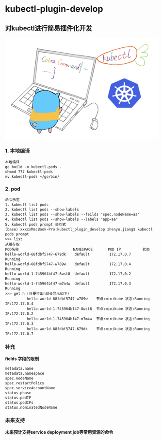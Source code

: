 # kubectl-plugin-develop
## 对kubectl进行简易插件化开发
![](https://github.com/googs1025/kubectl-plugin-develop/blob/main/image/kubectl-ice.png?ram=true)
### 1. 本地编译
```bigquery
本地编译
go build -o kubectl-pods .
chmod 777 kubectl-pods
mv kubectl-pods ~/go/bin/
```

### 2. pod 
```bigquery
命令示范
1. kubectl list pods
2. kubectl list pods --show-labels
3. kubectl list pods --show-labels --feilds "spec.nodeName=aa"
4. kubectl list pods --show-labels --labels "app=aa"
5. kubectl pods prompt 交互式
(base) xxxxxMacBook-Pro:kubectl_plugin_develop zhenyu.jiang$ kubectl pods prompt
>>> list
从缓存取
POD名称                         NAMESPACE       POD IP          状态    
hello-world-68fdbf5747-679dk    default         172.17.0.7      Running 
hello-world-68fdbf5747-w789w    default         172.17.0.4      Running 
hello-world-1-745964bf47-8wst8  default         172.17.0.2      Running 
hello-world-1-745964bf47-m7m4w  default         172.17.0.3      Running 
>>> get h (只要打出h就会显示如下)
          hello-world-68fdbf5747-w789w    节点:minikube 状态:Running IP:172.17.0.4  
          hello-world-1-745964bf47-8wst8  节点:minikube 状态:Running IP:172.17.0.2  
          hello-world-1-745964bf47-m7m4w  节点:minikube 状态:Running IP:172.17.0.3  
          hello-world-68fdbf5747-679dk    节点:minikube 状态:Running IP:172.17.0.7

```

### 补充
**fields 字段的限制**
```bigquery
metadata.name
metadata.namespace
spec.nodeName
spec.restartPolicy
spec.serviceAccountName
status.phase
status.podIP
status.podIPs
status.nominatedNodeName
```

### 未来支持
**未来预计支持service deployment job等常用资源的命令**
